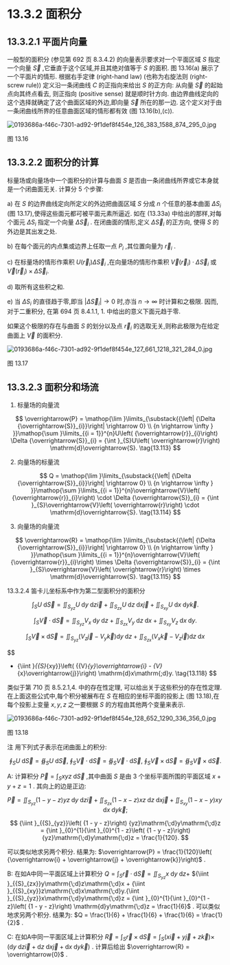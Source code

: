 # 13.3.2 面积分

## 13.3.2.1 平面片向量

一般型的面积分 (参见第 692 页 8.3.4.2) 的向量表示要求对一个平面区域 $S$ 指定一个向量 $\overrightarrow{S}$ ,它垂直于这个区域,并且其绝对值等于 $S$ 的面积. 图 13.16(a) 展示了一个平面片的情形. 根据右手定律 (right-hand law) (也称为右旋法则 (right-screw rule)) 定义沿一条闭曲线 $C$ 的正指向来给出 $S$ 的正方向: 从向量 $\overrightarrow{S}$ 的起始点向其终点看去, 则正指向 (positive sense) 就是顺时针方向. 由边界曲线定向的这个选择就确定了这个曲面区域的外边,即向量 $\overrightarrow{S}$ 所在的那一边. 这个定义对于由一条闭曲线所界的任意曲面区域的情形都有效 (图 13.16(b),(c)).

![0193686a-f46c-7301-ad92-9f1def8f454e_126_383_1588_874_295_0.jpg](/images/0193686a-f46c-7301-ad92-9f1def8f454e_126_383_1588_874_295_0.jpg)

图 13.16

## 13.3.2.2 面积分的计算

标量场或向量场中一个面积分的计算与曲面 $S$ 是否由一条闭曲线所界或它本身就是一个闭曲面无关. 计算分 5 个步骤:

a) 在 $S$ 的边界曲线定向所定义的外边把曲面区域 $S$ 分成 $n$ 个任意的基本曲面 $\Delta {S}_{i}$ (图 13.17),使得这些面元都可被平面元素所逼近. 如在 (13.33a) 中给出的那样,对每个面元 $\Delta {S}_{i}$ 指定一个向量 $\Delta {\overrightarrow{S}}_{i}$ . 在闭曲面的情形,定义 $\Delta {\overrightarrow{S}}_{i}$ 的正方向, 使得 $S$ 的外边是其出发之处.

b) 在每个面元的内点集或边界上任取一点 ${P}_{i}$ ,其位置向量为 ${\overrightarrow{r}}_{i}$ .

c) 在标量场的情形作乘积 $U\left( {\overrightarrow{r}}_{i}\right) \Delta {\overrightarrow{S}}_{i}$ ,在向量场的情形作乘积 $\overrightarrow{V}\left( {\overrightarrow{r}}_{i}\right)  \cdot  \Delta {\overrightarrow{S}}_{i}$ 或$\overrightarrow{V}\left( {\overrightarrow{r}}_{i}\right)  \times  \Delta {\overrightarrow{S}}_{i}.$

d) 取所有这些积之和.

e) 当 $\Delta {S}_{i}$ 的直径趋于零,即当 $\left| {\Delta {\overrightarrow{S}}_{i}}\right|  \rightarrow  0$ 时,亦当 $n \rightarrow  \infty$ 时计算和之极限. 因而, 对于二重积分, 在第 694 页 8.4.1.1, 1. 中给出的意义下面元趋于零.

如果这个极限的存在与曲面 $S$ 的划分以及点 ${\overrightarrow{r}}_{i}$ 的选取无关,则称此极限为在给定曲面上 $\overrightarrow{V}$ 的面积分.

![0193686a-f46c-7301-ad92-9f1def8f454e_127_661_1218_321_284_0.jpg](/images/0193686a-f46c-7301-ad92-9f1def8f454e_127_661_1218_321_284_0.jpg)

图 13.17

## 13.3.2.3 面积分和场流

1. 标量场的向量流

$$
\overrightarrow{P} = \mathop{\lim }\limits_{\substack{{\left| {\Delta {\overrightarrow{S}}_{i}}\right|  \rightarrow  0} \\  {n \rightarrow  \infty } }}\mathop{\sum }\limits_{{i = 1}}^{n}U\left( {\overrightarrow{r}}_{i}\right) \Delta {\overrightarrow{S}}_{i} = {\int }_{S}U\left( \overrightarrow{r}\right) \mathrm{d}\overrightarrow{S}. \tag{13.113}
$$

2. 向量场的标量流

$$
Q = \mathop{\lim }\limits_{\substack{{\left| {\Delta {\overrightarrow{S}}_{i}}\right|  \rightarrow  0} \\  {n \rightarrow  \infty } }}\mathop{\sum }\limits_{{i = 1}}^{n}\overrightarrow{V}\left( {\overrightarrow{r}}_{i}\right)  \cdot  \Delta {\overrightarrow{S}}_{i} = {\int }_{S}\overrightarrow{V}\left( \overrightarrow{r}\right)  \cdot  \mathrm{d}\overrightarrow{S}. \tag{13.114}
$$

3. 向量场的向量流

$$
\overrightarrow{R} = \mathop{\lim }\limits_{\substack{{\left| {\Delta {\overrightarrow{S}}_{i}}\right|  \rightarrow  0} \\  {n \rightarrow  \infty } }}\mathop{\sum }\limits_{{i = 1}}^{n}\overrightarrow{V}\left( {\overrightarrow{r}}_{i}\right)  \times  \Delta {\overrightarrow{S}}_{i} = {\int }_{S}\overrightarrow{V}\left( \overrightarrow{r}\right)  \times  \mathrm{d}\overrightarrow{S}. \tag{13.115}
$$

13.3.2.4 笛卡儿坐标系中作为第二型面积分的面积分

$$
{\int }_{S}U\mathrm{\;d}\overrightarrow{S} = {\iint }_{{S}_{yz}}U\mathrm{\;d}y\mathrm{\;d}z\overrightarrow{i} + {\iint }_{{S}_{zx}}U\mathrm{\;d}z\mathrm{\;d}x\overrightarrow{j} + {\iint }_{{S}_{xy}}U\mathrm{\;d}x\mathrm{\;d}y\overrightarrow{k}. \tag{13.116}
$$

$$
{\int }_{S}\overrightarrow{V} \cdot  \mathrm{d}\overrightarrow{S} = {\iint }_{{S}_{yz}}{V}_{x}\mathrm{\;d}y\mathrm{\;d}z + {\iint }_{{S}_{zx}}{V}_{y}\mathrm{\;d}z\mathrm{\;d}x + {\iint }_{{S}_{xy}}{V}_{z}\mathrm{\;d}x\mathrm{\;d}y. \tag{13.117}
$$

$$
{\int }_{S}\overrightarrow{V} \times  \mathrm{d}\overrightarrow{S} = {\iint }_{{S}_{yz}}\left( {{V}_{z}\overrightarrow{j} - {V}_{y}\overrightarrow{k}}\right) \mathrm{d}y\mathrm{\;d}z + {\iint }_{{S}_{zx}}\left( {{V}_{x}\overrightarrow{k} - {V}_{z}\overrightarrow{i}}\right) \mathrm{d}z\mathrm{\;d}x
$$

$$
+ {\iint }_{{S}_{xy}}\left( {{V}_{y}\overrightarrow{i} - {V}_{x}\overrightarrow{j}}\right) \mathrm{d}x\mathrm{\;d}y. \tag{13.118}
$$

类似于第 710 页 8.5.2.1,4. 中的存在性定理, 可以给出关于这些积分的存在性定理. 在上面这些公式中,每个积分被展布在 $S$ 在相应的坐标平面的投影上 (图 13.18),在每个投影上变量 $x, y, z$ 之一要根据 $S$ 的方程由其他两个变量来表示.

![0193686a-f46c-7301-ad92-9f1def8f454e_128_652_1290_336_356_0.jpg](/images/0193686a-f46c-7301-ad92-9f1def8f454e_128_652_1290_336_356_0.jpg)

图 13.18

注 用下列式子表示在闭曲面上的积分:

$$
{\oint }_{S}U\mathrm{\;d}\overrightarrow{S} = {\oiint }_{S}U\mathrm{\;d}\overrightarrow{S},\;{\oint }_{S}\overrightarrow{V} \cdot  \mathrm{d}\overrightarrow{S} = {\oiint }_{S}\overrightarrow{V} \cdot  \mathrm{d}\overrightarrow{S},\;{\oint }_{S}\overrightarrow{V} \times  \mathrm{d}\overrightarrow{S} = {\oiint }_{S}\overrightarrow{V} \times  \mathrm{d}\overrightarrow{S}. \tag{13.119}
$$

A: 计算积分 $\overrightarrow{P} = {\int }_{S}{xyz}\mathrm{\;d}\overrightarrow{S}$ ,其中曲面 $S$ 是由 3 个坐标平面所围的平面区域 $x + y + z = 1$ . 其向上的边是正边:

$$
\overrightarrow{P} = {\iint }_{{S}_{yz}}\left( {1 - y - z}\right) {yz}\mathrm{\;d}y\mathrm{\;d}z\overrightarrow{i} + {\iint }_{{S}_{zx}}\left( {1 - x - z}\right) {xz}\mathrm{\;d}z\mathrm{\;d}x\overrightarrow{j} + {\iint }_{{S}_{xy}}\left( {1 - x - y}\right) {xy}\mathrm{\;d}x\mathrm{\;d}y\overrightarrow{k};
$$

$$
{\iint }_{{S}_{yz}}\left( {1 - y - z}\right) {yz}\mathrm{\;d}y\mathrm{\;d}z = {\int }_{0}^{1}{\int }_{0}^{1 - z}\left( {1 - y - z}\right) {yz}\mathrm{\;d}y\mathrm{\;d}z = \frac{1}{120}.
$$

可以类似地求另两个积分. 结果为: $\overrightarrow{P} = \frac{1}{120}\left( {\overrightarrow{i} + \overrightarrow{j} + \overrightarrow{k}}\right)$ .

B: 在如A中同一平面区域上计算积分 $Q = {\int }_{S}\overrightarrow{r} \cdot  \mathrm{d}\overrightarrow{S} = {\iint }_{{S}_{yz}}x\mathrm{\;d}y\mathrm{\;d}z +$ ${\iint }_{{S}_{zx}}y\mathrm{\;d}z\mathrm{\;d}x + {\iint }_{{S}_{xy}}z\mathrm{\;d}x\mathrm{\;d}y.{\iint }_{{S}_{yz}}x\mathrm{\;d}y\mathrm{\;d}z = {\int }_{0}^{1}{\int }_{0}^{1 - z}\left( {1 - y - z}\right) \mathrm{d}y\mathrm{\;d}z = \frac{1}{6}$ . 可以类似地求另两个积分. 结果为: $Q = \frac{1}{6} + \frac{1}{6} + \frac{1}{6} = \frac{1}{2}$ .

C: 在如A中同一平面区域上计算积分 $\overrightarrow{R} = {\int }_{S}\overrightarrow{r} \times  \mathrm{d}\overrightarrow{S} = {\int }_{S}\left( {x\overrightarrow{i} + y\overrightarrow{j} + z\overrightarrow{k}}\right)  \times$ $\left( {\mathrm{d}y\mathrm{\;d}z\overrightarrow{i} + \mathrm{d}z\mathrm{\;d}x\overrightarrow{j} + \mathrm{d}x\mathrm{\;d}y\overrightarrow{k}}\right)$ . 计算后给出 $\overrightarrow{R} = \overrightarrow{0}$ .

